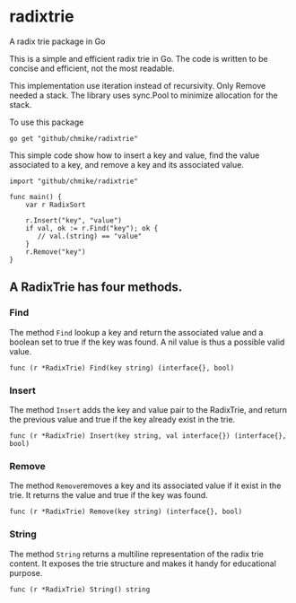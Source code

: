 # radixtrie
A radix trie package in Go

This is a simple and efficient radix trie in Go. The code is written to be concise and efficient, not the most readable.

This implementation use iteration instead of recursivity. Only Remove needed a stack. The library uses sync.Pool to minimize allocation for the stack.

To use this package

    go get "github/chmike/radixtrie"
    

This simple code show how to insert a key and value, find the value associated to a key, and remove a key and its associated value. 
    
    import "github/chmike/radixtrie"
    
    func main() {
        var r RadixSort
        
        r.Insert("key", "value")
        if val, ok := r.Find("key"); ok {
           // val.(string) == "value"
        }
        r.Remove("key")
    }
    
## A RadixTrie has four methods. 

### Find

The method `Find` lookup a key and return the associated value and a boolean set to true if the key was found. A nil value is thus a possible valid value.

    func (r *RadixTrie) Find(key string) (interface{}, bool)
    
### Insert 

The method `Insert` adds the key and value pair to the RadixTrie, and return the previous value and true if the key already exist in the trie.

    func (r *RadixTrie) Insert(key string, val interface{}) (interface{}, bool)
    
### Remove

The method `Remove`removes a key and its associated value if it exist in the trie. It returns the value and true if the key was found.

    func (r *RadixTrie) Remove(key string) (interface{}, bool)
    
### String

The method `String` returns a multiline representation of the radix trie content. It exposes the trie structure and makes it handy for educational purpose.

    func (r *RadixTrie) String() string
